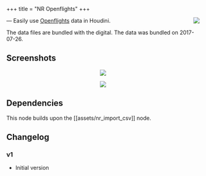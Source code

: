 +++
title = "NR Openflights"
+++

<img align="right" src="https://img.shields.io/badge/Houdini-Indie-orange.svg">

[Openflights]: https://openflights.org/data.html

&mdash; Easily use [Openflights] data in Houdini.

The data files are bundled with the digital. The data was bundled
on 2017-07-26.

## Screenshots

<p align="center"><img src="https://i.imgur.com/98aDRcq.png"/></p>
<p align="center"><img src="https://i.imgur.com/3iZpn9a.png"/></p>

## Dependencies

This node builds upon the [[assets/nr_import_csv]] node.

## Changelog

### v1

* Initial version
